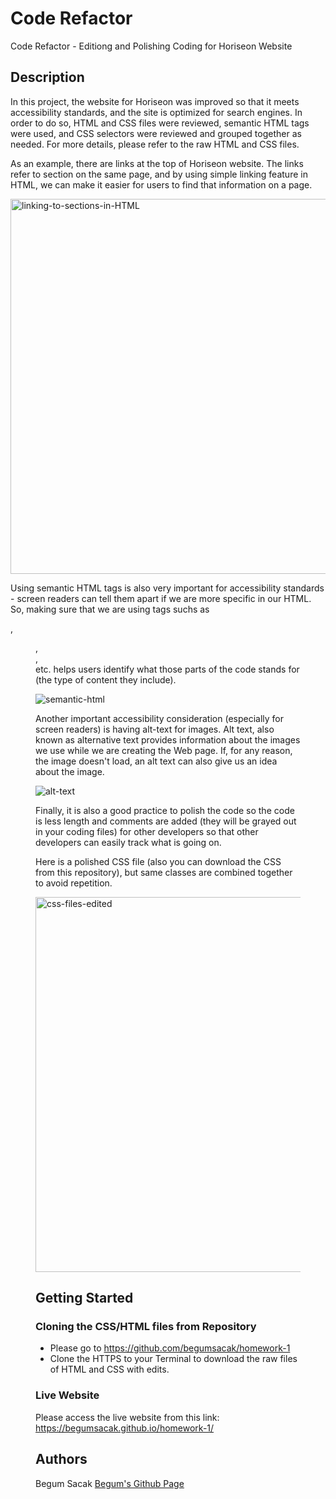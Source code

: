 # Code Refactor 

Code Refactor - Editiong and Polishing Coding for Horiseon Website

## Description

In this project, the website for Horiseon was improved so that it meets accessibility standards, and the site is optimized for search engines. In order to do so, HTML and CSS files were reviewed, semantic HTML tags were used, and CSS selectors were reviewed and grouped together as needed. For more details, please refer to the raw HTML and CSS files. 

As an example, there are links at the top of Horiseon website. The links refer to section on the same page, and by using simple linking feature in HTML, we can make it easier for users to find that information on a page. 

<img width="600" alt="linking-to-sections-in-HTML" src="https://user-images.githubusercontent.com/63175082/83825501-20e34e80-a69f-11ea-887c-9c740e51fed6.png">

Using semantic HTML tags is also very important for accessibility standards - screen readers can tell them apart if we are more specific in our HTML. So, making sure that we are using tags suchs as <nav>, <figure>, <main>, <footer> etc. helps users identify what those parts of the code stands for (the type of content they include). 

![semantic-html](https://user-images.githubusercontent.com/63175082/83825644-88999980-a69f-11ea-9596-304a23595069.jpg)

Another important accessibility consideration (especially for screen readers) is having alt-text for images. Alt text, also known as alternative text provides information about the images we use while we are creating the Web page. If, for any reason, the image doesn't load, an alt text can also give us an idea about the image. 

![alt-text](https://user-images.githubusercontent.com/63175082/83825728-d0b8bc00-a69f-11ea-8639-0b37c06cb29a.jpg)

Finally, it is also a good practice to polish the code so the code is less length and comments are added (they will be grayed out in your coding files) for other developers so that other developers can easily track what is going on. 

Here is a polished CSS file (also you can download the CSS from this repository), but same classes are combined together to avoid repetition. 

<img width="600" alt="css-files-edited" src="https://user-images.githubusercontent.com/63175082/83826242-07db9d00-a6a1-11ea-97ae-a3b2cd76d6da.png">

## Getting Started

### Cloning the CSS/HTML files from Repository

* Please go to https://github.com/begumsacak/homework-1
* Clone the HTTPS to your Terminal to download the raw files of HTML and CSS with edits. 

### Live Website

Please access the live website from this link: https://begumsacak.github.io/homework-1/

## Authors



Begum Sacak
[Begum's Github Page](https://github.com/begumsacak)
